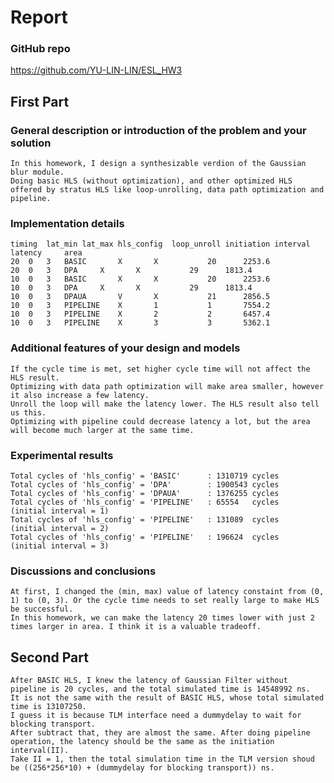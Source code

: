 # Report

### GitHub repo
https://github.com/YU-LIN-LIN/ESL_HW3

## First Part

### General description or introduction of the problem and your solution
	In this homework, I design a synthesizable verdion of the Gaussian blur module.
	Doing basic HLS (without optimization), and other optimized HLS offered by stratus HLS like loop-unrolling, data path optimization and pipeline.
	
### Implementation details
	timing	lat_min	lat_max	hls_config	loop_unroll	initiation interval	latency		area
	20	0	3	BASIC		X		X			20		2253.6	
	20	0	3	DPA		X		X			29		1813.4	
	10	0	3	BASIC		X		X			20		2253.6	
	10	0	3	DPA		X		X			29		1813.4	
	10	0	3	DPAUA		V		X			21		2856.5	
	10	0	3	PIPELINE	X		1			1		7554.2
	10	0	3	PIPELINE	X		2			2		6457.4	
	10	0	3	PIPELINE	X		3			3		5362.1	
### Additional features of your design and models

	If the cycle time is met, set higher cycle time will not affect the HLS result.
	Optimizing with data path optimization will make area smaller, however it also increase a few latency.
	Unroll the loop will make the latency lower. The HLS result also tell us this.
	Optimizing with pipeline could decrease latency a lot, but the area will become much larger at the same time. 

### Experimental results
	Total cycles of 'hls_config' = 'BASIC' 		: 1310719 cycles
	Total cycles of 'hls_config' = 'DPA'  		: 1900543 cycles
	Total cycles of 'hls_config' = 'DPAUA'		: 1376255 cycles
	Total cycles of 'hls_config' = 'PIPELINE' 	: 65554   cycles	(initial interval = 1)
	Total cycles of 'hls_config' = 'PIPELINE' 	: 131089  cycles	(initial interval = 2)
	Total cycles of 'hls_config' = 'PIPELINE' 	: 196624  cycles	(initial interval = 3)

### Discussions and conclusions
	At first, I changed the (min, max) value of latency constaint from (0, 1) to (0, 3). Or the cycle time needs to set really large to make HLS be successful.
	In this homework, we can make the latency 20 times lower with just 2 times larger in area. I think it is a valuable tradeoff.

## Second Part
	After BASIC HLS, I knew the latency of Gaussian Filter without pipeline is 20 cycles, and the total simulated time is 14548992 ns. 
	It is not the same with the result of BASIC HLS, whose total simulated time is 13107250. 
	I guess it is because TLM interface need a dummydelay to wait for blocking transport. 
	After subtract that, they are almost the same. After doing pipeline operation, the latency should be the same as the initiation interval(II). 
	Take II = 1, then the total simulation time in the TLM version shoud be ((256*256*10) + (dummydelay for blocking transport)) ns.
	

